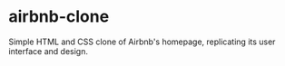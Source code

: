 # airbnb-clone
Simple HTML and CSS clone of Airbnb's homepage, replicating its user interface and design.
